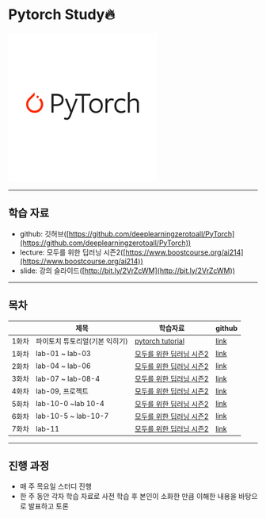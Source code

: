 # Pytorch Study🔥

<img src="images/pytorch%20image.png" width="300" height="300">

---
## 학습 자료
- github: 깃허브([https://github.com/deeplearningzerotoall/PyTorch](https://github.com/deeplearningzerotoall/PyTorch))
- lecture: 모두를 위한 딥러닝 시즌2([https://www.boostcourse.org/ai214](https://www.boostcourse.org/ai214))
- slide: 강의 슬라이드([http://bit.ly/2VrZcWM](http://bit.ly/2VrZcWM))

---
## 목차
||제목|학습자료|github|
|---|---|---|---|
|1화차|파이토치 튜토리얼(기본 익히기)|[pytorch tutorial](https://tutorials.pytorch.kr/)|[link](https://github.com/Rogan-J/Pytorch/tree/main/prac/1st)
|1화차|lab-01 ~ lab-03|[모두를 위한 딥러닝 시즌2](https://www.boostcourse.org/ai214)|[link](https://github.com/Rogan-J/Pytorch/tree/main/prac/1st)
|2화차|lab-04 ~ lab-06|[모두를 위한 딥러닝 시즌2](https://www.boostcourse.org/ai214)|[link](https://github.com/Rogan-J/Pytorch/tree/main/prac/2nd)
|3화차|lab-07 ~ lab-08-4|[모두를 위한 딥러닝 시즌2](https://www.boostcourse.org/ai214)|[link]()
|4화차|lab-09, 프로젝트|[모두를 위한 딥러닝 시즌2](https://www.boostcourse.org/ai214)|[link]()
|5화차|lab-10-0 ~lab 10-4|[모두를 위한 딥러닝 시즌2](https://www.boostcourse.org/ai214)|[link]()
|6화차|lab-10-5 ~ lab-10-7|[모두를 위한 딥러닝 시즌2](https://www.boostcourse.org/ai214)|[link]()
|7화차|lab-11|[모두를 위한 딥러닝 시즌2](https://www.boostcourse.org/ai214)|[link]()


---
## 진행 과정
- 매 주 목요일 스터디 진행
- 한 주 동안 각자 학습 자료로 사전 학습 후 본인이 소화한 만큼 이해한 내용을 바탕으로 발표하고 토론 
